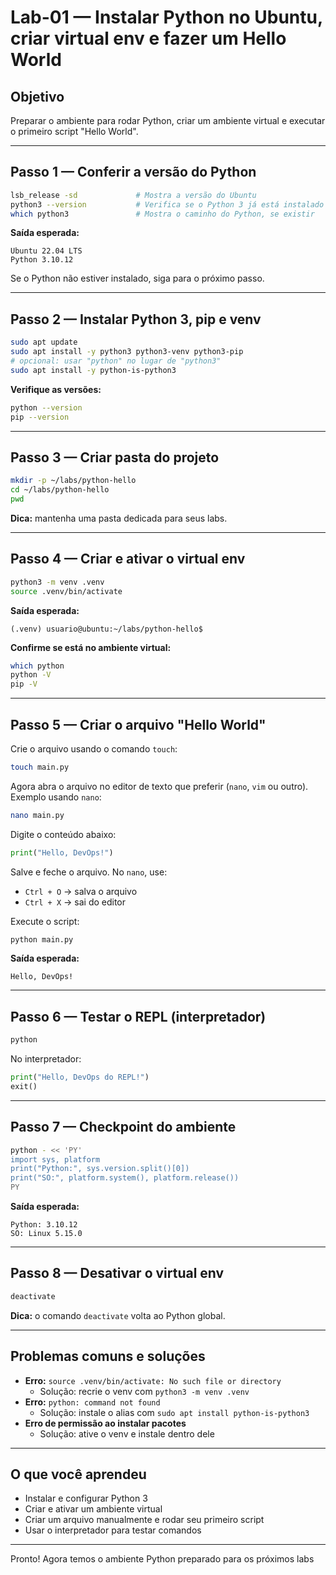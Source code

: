 # Lab-01 — Instalar Python no Ubuntu, criar virtual env e fazer um Hello World

## Objetivo
Preparar o ambiente para rodar Python, criar um ambiente virtual e executar o primeiro script "Hello World".

---

## Passo 1 — Conferir a versão do Python
```bash
lsb_release -sd             # Mostra a versão do Ubuntu
python3 --version           # Verifica se o Python 3 já está instalado
which python3               # Mostra o caminho do Python, se existir
```
**Saída esperada:**
```
Ubuntu 22.04 LTS
Python 3.10.12
```
Se o Python não estiver instalado, siga para o próximo passo.

---

## Passo 2 — Instalar Python 3, pip e venv
```bash
sudo apt update
sudo apt install -y python3 python3-venv python3-pip
# opcional: usar "python" no lugar de "python3"
sudo apt install -y python-is-python3
```
**Verifique as versões:**
```bash
python --version
pip --version
```

---

## Passo 3 — Criar pasta do projeto
```bash
mkdir -p ~/labs/python-hello
cd ~/labs/python-hello
pwd
```
**Dica:** mantenha uma pasta dedicada para seus labs.

---

## Passo 4 — Criar e ativar o virtual env
```bash
python3 -m venv .venv
source .venv/bin/activate
```
**Saída esperada:**
```
(.venv) usuario@ubuntu:~/labs/python-hello$
```
**Confirme se está no ambiente virtual:**
```bash
which python
python -V
pip -V
```

---

## Passo 5 — Criar o arquivo "Hello World"
Crie o arquivo usando o comando `touch`:
```bash
touch main.py
```
Agora abra o arquivo no editor de texto que preferir (`nano`, `vim` ou outro). Exemplo usando `nano`:
```bash
nano main.py
```
Digite o conteúdo abaixo:
```python
print("Hello, DevOps!")
```
Salve e feche o arquivo. No `nano`, use:
- `Ctrl + O` → salva o arquivo
- `Ctrl + X` → sai do editor

Execute o script:
```bash
python main.py
```
**Saída esperada:**
```
Hello, DevOps!
```

---

## Passo 6 — Testar o REPL (interpretador)
```bash
python
```
No interpretador:
```python
print("Hello, DevOps do REPL!")
exit()
```

---

## Passo 7 — Checkpoint do ambiente
```bash
python - << 'PY'
import sys, platform
print("Python:", sys.version.split()[0])
print("SO:", platform.system(), platform.release())
PY
```
**Saída esperada:**
```
Python: 3.10.12
SO: Linux 5.15.0
```

---

## Passo 8 — Desativar o virtual env
```bash
deactivate
```
**Dica:** o comando `deactivate` volta ao Python global.

---

## Problemas comuns e soluções
- **Erro:** `source .venv/bin/activate: No such file or directory`
  - Solução: recrie o venv com `python3 -m venv .venv`
- **Erro:** `python: command not found`
  - Solução: instale o alias com `sudo apt install python-is-python3`
- **Erro de permissão ao instalar pacotes**
  - Solução: ative o venv e instale dentro dele

---

## O que você aprendeu
- Instalar e configurar Python 3
- Criar e ativar um ambiente virtual
- Criar um arquivo manualmente e rodar seu primeiro script
- Usar o interpretador para testar comandos

---

Pronto! Agora temos o ambiente Python preparado para os próximos labs
